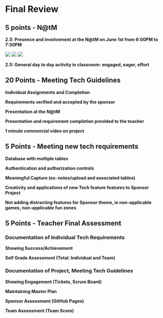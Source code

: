 # Final Review

## 5 points - N@tM

**2.5: Presence and involvement at the N@tM on June 1st from 6:00PM to 7:30PM**

<p align=“center”>
<img width=“300" src=“https://user-images.githubusercontent.com/89223621/171721919-a659873f-3c9d-4151-b882-c5c46dbed5c8.jpg”>
<img width=“300" src=“https://user-images.githubusercontent.com/89223621/171721961-1f934f48-1d6a-4804-8032-9cefcdbd0c31.jpg”>
<img width=“300" src=“https://user-images.githubusercontent.com/89223621/171723876-ce73b804-e684-4866-a9d9-eb1a33fec8d7.jpg”>
</p>
                
**2.5: General day to day activity in classroom: engaged, eager, effort**



## 20 Points - Meeting Tech Guidelines

**Individual Assignments and Completion**

**Requirements verified and accepted by the sponsor**

**Presentation at the N@tM**

**Presentation and requirement completion provided to the teacher**

**1 minute commercial video on project**



## 5 Points - Meeting new tech requirements

**Database with multiple tables**

**Authentication and authorization controls**

**Meaningful Capture (ex: notes/upload and associated tables)**

**Creativity and applications of new Tech feature features to Sponsor Project**

**Not adding distracting features for Sponsor theme, ie non-applicable games, non-applicable fun zones**


## 5 Points - Teacher Final Assessment

### Documentation of Individual Tech Requirements

**Showing Success/Achievement**

**Self Grade Assessment (Total: Individual and Team)**

### Documentation of Project, Meeting Tech Guidelines
**Showing Engagement (Tickets, Scrum Board)**

**Maintaining Master Plan**

**Sponsor Assessment (GitHub Pages)**

**Team Assessment (Team Score)**
